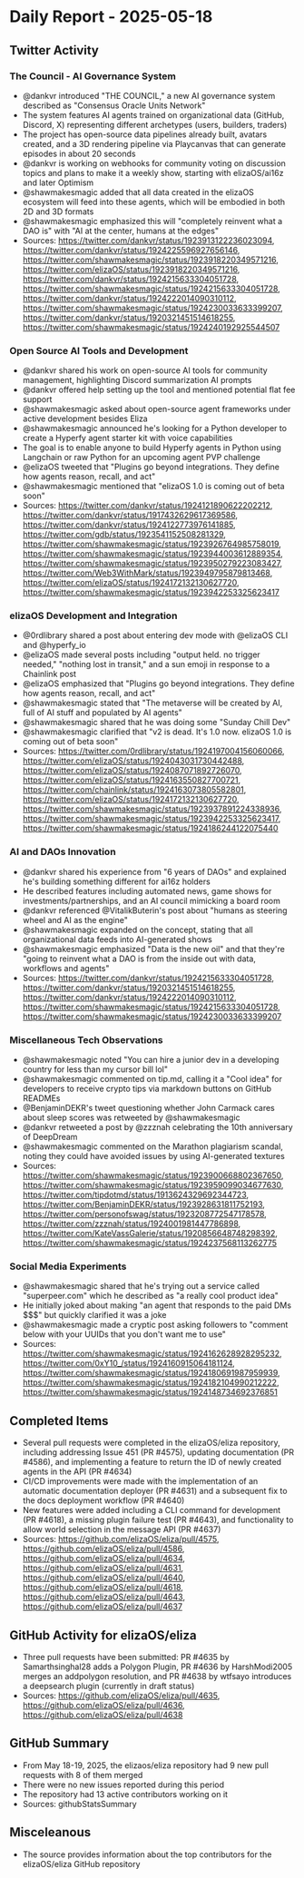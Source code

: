 # Daily Report - 2025-05-18

## Twitter Activity

### The Council - AI Governance System
- @dankvr introduced "THE COUNCIL," a new AI governance system described as "Consensus Oracle Units Network"
- The system features AI agents trained on organizational data (GitHub, Discord, X) representing different archetypes (users, builders, traders)
- The project has open-source data pipelines already built, avatars created, and a 3D rendering pipeline via Playcanvas that can generate episodes in about 20 seconds
- @dankvr is working on webhooks for community voting on discussion topics and plans to make it a weekly show, starting with elizaOS/ai16z and later Optimism
- @shawmakesmagic added that all data created in the elizaOS ecosystem will feed into these agents, which will be embodied in both 2D and 3D formats
- @shawmakesmagic emphasized this will "completely reinvent what a DAO is" with "AI at the center, humans at the edges"
- Sources: https://twitter.com/dankvr/status/1923913122236023094, https://twitter.com/dankvr/status/1924225596927656146, https://twitter.com/shawmakesmagic/status/1923918220349571216, https://twitter.com/elizaOS/status/1923918220349571216, https://twitter.com/dankvr/status/1924215633304051728, https://twitter.com/shawmakesmagic/status/1924215633304051728, https://twitter.com/dankvr/status/1924222014090310112, https://twitter.com/shawmakesmagic/status/1924230033633399207, https://twitter.com/dankvr/status/1920321451514618255, https://twitter.com/shawmakesmagic/status/1924240192925544507

### Open Source AI Tools and Development
- @dankvr shared his work on open-source AI tools for community management, highlighting Discord summarization AI prompts
- @dankvr offered help setting up the tool and mentioned potential flat fee support
- @shawmakesmagic asked about open-source agent frameworks under active development besides Eliza
- @shawmakesmagic announced he's looking for a Python developer to create a Hyperfy agent starter kit with voice capabilities
- The goal is to enable anyone to build Hyperfy agents in Python using Langchain or raw Python for an upcoming agent PVP challenge
- @elizaOS tweeted that "Plugins go beyond integrations. They define how agents reason, recall, and act"
- @shawmakesmagic mentioned that "elizaOS 1.0 is coming out of beta soon"
- Sources: https://twitter.com/dankvr/status/1924121890622202212, https://twitter.com/dankvr/status/1917432629617369586, https://twitter.com/dankvr/status/1924122773976141885, https://twitter.com/gdb/status/1923541152508281329, https://twitter.com/shawmakesmagic/status/1923926764985758019, https://twitter.com/shawmakesmagic/status/1923944003612889354, https://twitter.com/shawmakesmagic/status/1923950279223083427, https://twitter.com/Web3WithMark/status/1923949795879813468, https://twitter.com/elizaOS/status/1924172132130627720, https://twitter.com/shawmakesmagic/status/1923942253325623417

### elizaOS Development and Integration
- @0rdlibrary shared a post about entering dev mode with @elizaOS CLI and @hyperfy_io
- @elizaOS made several posts including "output held. no trigger needed," "nothing lost in transit," and a sun emoji in response to a Chainlink post
- @elizaOS emphasized that "Plugins go beyond integrations. They define how agents reason, recall, and act"
- @shawmakesmagic stated that "The metaverse will be created by AI, full of AI stuff and populated by AI agents"
- @shawmakesmagic shared that he was doing some "Sunday Chill Dev"
- @shawmakesmagic clarified that "v2 is dead. It's 1.0 now. elizaOS 1.0 is coming out of beta soon"
- Sources: https://twitter.com/0rdlibrary/status/1924197004156060066, https://twitter.com/elizaOS/status/1924043031730442488, https://twitter.com/elizaOS/status/1924087071892726070, https://twitter.com/elizaOS/status/1924163550827700721, https://twitter.com/chainlink/status/1924163073805582801, https://twitter.com/elizaOS/status/1924172132130627720, https://twitter.com/shawmakesmagic/status/1923937891224338936, https://twitter.com/shawmakesmagic/status/1923942253325623417, https://twitter.com/shawmakesmagic/status/1924186244122075440

### AI and DAOs Innovation
- @dankvr shared his experience from "6 years of DAOs" and explained he's building something different for ai16z holders
- He described features including automated news, game shows for investments/partnerships, and an AI council mimicking a board room
- @dankvr referenced @VitalikButerin's post about "humans as steering wheel and AI as the engine"
- @shawmakesmagic expanded on the concept, stating that all organizational data feeds into AI-generated shows
- @shawmakesmagic emphasized "Data is the new oil" and that they're "going to reinvent what a DAO is from the inside out with data, workflows and agents"
- Sources: https://twitter.com/dankvr/status/1924215633304051728, https://twitter.com/dankvr/status/1920321451514618255, https://twitter.com/dankvr/status/1924222014090310112, https://twitter.com/shawmakesmagic/status/1924215633304051728, https://twitter.com/shawmakesmagic/status/1924230033633399207

### Miscellaneous Tech Observations
- @shawmakesmagic noted "You can hire a junior dev in a developing country for less than my cursor bill lol"
- @shawmakesmagic commented on tip.md, calling it a "Cool idea" for developers to receive crypto tips via markdown buttons on GitHub READMEs
- @BenjaminDEKR's tweet questioning whether John Carmack cares about sleep scores was retweeted by @shawmakesmagic
- @dankvr retweeted a post by @zzznah celebrating the 10th anniversary of DeepDream
- @shawmakesmagic commented on the Marathon plagiarism scandal, noting they could have avoided issues by using AI-generated textures
- Sources: https://twitter.com/shawmakesmagic/status/1923900668802367650, https://twitter.com/shawmakesmagic/status/1923959099034677630, https://twitter.com/tipdotmd/status/1913624329692344723, https://twitter.com/BenjaminDEKR/status/1923928631811752193, https://twitter.com/personofswag/status/1923208772547178578, https://twitter.com/zzznah/status/1924001981447786898, https://twitter.com/KateVassGalerie/status/1920856648748298392, https://twitter.com/shawmakesmagic/status/1924237568113262775

### Social Media Experiments
- @shawmakesmagic shared that he's trying out a service called "superpeer.com" which he described as "a really cool product idea"
- He initially joked about making "an agent that responds to the paid DMs $$$" but quickly clarified it was a joke
- @shawmakesmagic made a cryptic post asking followers to "comment below with your UUIDs that you don't want me to use"
- Sources: https://twitter.com/shawmakesmagic/status/1924162628928295232, https://twitter.com/0xY10_/status/1924160915064181124, https://twitter.com/shawmakesmagic/status/1924180691987959939, https://twitter.com/shawmakesmagic/status/1924182104990212222, https://twitter.com/shawmakesmagic/status/1924148734692376851

## Completed Items
- Several pull requests were completed in the elizaOS/eliza repository, including addressing Issue 451 (PR #4575), updating documentation (PR #4586), and implementing a feature to return the ID of newly created agents in the API (PR #4634)
- CI/CD improvements were made with the implementation of an automatic documentation deployer (PR #4631) and a subsequent fix to the docs deployment workflow (PR #4640)
- New features were added including a CLI command for development (PR #4618), a missing plugin failure test (PR #4643), and functionality to allow world selection in the message API (PR #4637)
- Sources: https://github.com/elizaOS/eliza/pull/4575, https://github.com/elizaOS/eliza/pull/4586, https://github.com/elizaOS/eliza/pull/4634, https://github.com/elizaOS/eliza/pull/4631, https://github.com/elizaOS/eliza/pull/4640, https://github.com/elizaOS/eliza/pull/4618, https://github.com/elizaOS/eliza/pull/4643, https://github.com/elizaOS/eliza/pull/4637

## GitHub Activity for elizaOS/eliza
- Three pull requests have been submitted: PR #4635 by Samarthsinghal28 adds a Polygon Plugin, PR #4636 by HarshModi2005 merges an addpolygon resolution, and PR #4638 by wtfsayo introduces a deepsearch plugin (currently in draft status)
- Sources: https://github.com/elizaOS/eliza/pull/4635, https://github.com/elizaOS/eliza/pull/4636, https://github.com/elizaOS/eliza/pull/4638

## GitHub Summary
- From May 18-19, 2025, the elizaos/eliza repository had 9 new pull requests with 8 of them merged
- There were no new issues reported during this period
- The repository had 13 active contributors working on it
- Sources: githubStatsSummary

## Misceleanous
- The source provides information about the top contributors for the elizaOS/eliza GitHub repository
